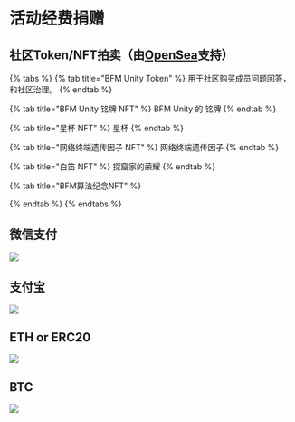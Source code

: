 # 活动经费捐赠

## 社区Token/NFT拍卖（由[OpenSea](https://opensea.io/collections)支持）

{% tabs %}
{% tab title="BFM Unity Token" %}
用于社区购买成员问题回答，和社区治理。
{% endtab %}

{% tab title="BFM Unity 铭牌 NFT" %}
BFM Unity 的 铭牌
{% endtab %}

{% tab title="星杯 NFT" %}
星杯
{% endtab %}

{% tab title="网络终端遗传因子 NFT" %}
网络终端遗传因子
{% endtab %}

{% tab title="白笛 NFT" %}
探窟家的荣耀
{% endtab %}

{% tab title="BFM算法纪念NFT" %}

{% endtab %}
{% endtabs %}

## 微信支付

![](.gitbook/assets/1779f6a2493c2649cf67b84b11733d3f.jpg)

## 支付宝

![](.gitbook/assets/9304dfd7a84917a2a1364f70e5e1c023.jpg)

## ETH or ERC20

![](.gitbook/assets/screenshot_2020-03-25-11-16-44-118_com.wallet.cry.png)

## BTC

![](.gitbook/assets/screenshot_2020-03-25-11-16-30-068_com.wallet.cry.png)

